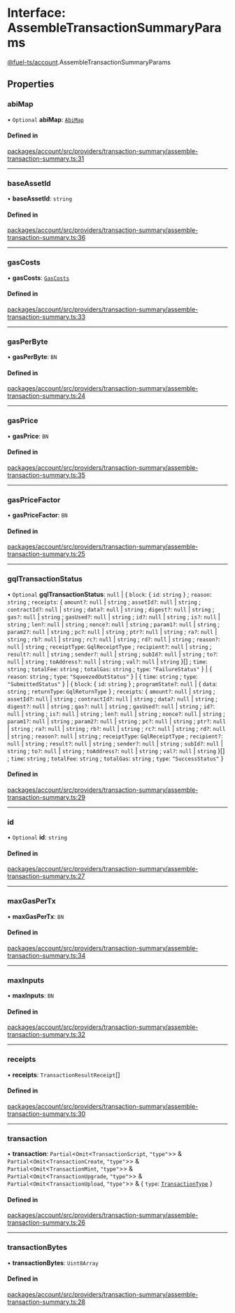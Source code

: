 # Interface: AssembleTransactionSummaryParams

[@fuel-ts/account](/api/Account/index.md).AssembleTransactionSummaryParams

## Properties

### abiMap

• `Optional` **abiMap**: [`AbiMap`](/api/Account/index.md#abimap)

#### Defined in

[packages/account/src/providers/transaction-summary/assemble-transaction-summary.ts:31](https://github.com/FuelLabs/fuels-ts/blob/8c34efed/packages/account/src/providers/transaction-summary/assemble-transaction-summary.ts#L31)

___

### baseAssetId

• **baseAssetId**: `string`

#### Defined in

[packages/account/src/providers/transaction-summary/assemble-transaction-summary.ts:36](https://github.com/FuelLabs/fuels-ts/blob/8c34efed/packages/account/src/providers/transaction-summary/assemble-transaction-summary.ts#L36)

___

### gasCosts

• **gasCosts**: [`GasCosts`](/api/Account/index.md#gascosts)

#### Defined in

[packages/account/src/providers/transaction-summary/assemble-transaction-summary.ts:33](https://github.com/FuelLabs/fuels-ts/blob/8c34efed/packages/account/src/providers/transaction-summary/assemble-transaction-summary.ts#L33)

___

### gasPerByte

• **gasPerByte**: `BN`

#### Defined in

[packages/account/src/providers/transaction-summary/assemble-transaction-summary.ts:24](https://github.com/FuelLabs/fuels-ts/blob/8c34efed/packages/account/src/providers/transaction-summary/assemble-transaction-summary.ts#L24)

___

### gasPrice

• **gasPrice**: `BN`

#### Defined in

[packages/account/src/providers/transaction-summary/assemble-transaction-summary.ts:35](https://github.com/FuelLabs/fuels-ts/blob/8c34efed/packages/account/src/providers/transaction-summary/assemble-transaction-summary.ts#L35)

___

### gasPriceFactor

• **gasPriceFactor**: `BN`

#### Defined in

[packages/account/src/providers/transaction-summary/assemble-transaction-summary.ts:25](https://github.com/FuelLabs/fuels-ts/blob/8c34efed/packages/account/src/providers/transaction-summary/assemble-transaction-summary.ts#L25)

___

### gqlTransactionStatus

• `Optional` **gqlTransactionStatus**: ``null`` \| { `block`: { `id`: `string`  } ; `reason`: `string` ; `receipts`: { `amount?`: ``null`` \| `string` ; `assetId?`: ``null`` \| `string` ; `contractId?`: ``null`` \| `string` ; `data?`: ``null`` \| `string` ; `digest?`: ``null`` \| `string` ; `gas?`: ``null`` \| `string` ; `gasUsed?`: ``null`` \| `string` ; `id?`: ``null`` \| `string` ; `is?`: ``null`` \| `string` ; `len?`: ``null`` \| `string` ; `nonce?`: ``null`` \| `string` ; `param1?`: ``null`` \| `string` ; `param2?`: ``null`` \| `string` ; `pc?`: ``null`` \| `string` ; `ptr?`: ``null`` \| `string` ; `ra?`: ``null`` \| `string` ; `rb?`: ``null`` \| `string` ; `rc?`: ``null`` \| `string` ; `rd?`: ``null`` \| `string` ; `reason?`: ``null`` \| `string` ; `receiptType`: `GqlReceiptType` ; `recipient?`: ``null`` \| `string` ; `result?`: ``null`` \| `string` ; `sender?`: ``null`` \| `string` ; `subId?`: ``null`` \| `string` ; `to?`: ``null`` \| `string` ; `toAddress?`: ``null`` \| `string` ; `val?`: ``null`` \| `string`  }[] ; `time`: `string` ; `totalFee`: `string` ; `totalGas`: `string` ; `type`: ``"FailureStatus"``  } \| { `reason`: `string` ; `type`: ``"SqueezedOutStatus"``  } \| { `time`: `string` ; `type`: ``"SubmittedStatus"``  } \| { `block`: { `id`: `string`  } ; `programState?`: ``null`` \| { `data`: `string` ; `returnType`: `GqlReturnType`  } ; `receipts`: { `amount?`: ``null`` \| `string` ; `assetId?`: ``null`` \| `string` ; `contractId?`: ``null`` \| `string` ; `data?`: ``null`` \| `string` ; `digest?`: ``null`` \| `string` ; `gas?`: ``null`` \| `string` ; `gasUsed?`: ``null`` \| `string` ; `id?`: ``null`` \| `string` ; `is?`: ``null`` \| `string` ; `len?`: ``null`` \| `string` ; `nonce?`: ``null`` \| `string` ; `param1?`: ``null`` \| `string` ; `param2?`: ``null`` \| `string` ; `pc?`: ``null`` \| `string` ; `ptr?`: ``null`` \| `string` ; `ra?`: ``null`` \| `string` ; `rb?`: ``null`` \| `string` ; `rc?`: ``null`` \| `string` ; `rd?`: ``null`` \| `string` ; `reason?`: ``null`` \| `string` ; `receiptType`: `GqlReceiptType` ; `recipient?`: ``null`` \| `string` ; `result?`: ``null`` \| `string` ; `sender?`: ``null`` \| `string` ; `subId?`: ``null`` \| `string` ; `to?`: ``null`` \| `string` ; `toAddress?`: ``null`` \| `string` ; `val?`: ``null`` \| `string`  }[] ; `time`: `string` ; `totalFee`: `string` ; `totalGas`: `string` ; `type`: ``"SuccessStatus"``  }

#### Defined in

[packages/account/src/providers/transaction-summary/assemble-transaction-summary.ts:29](https://github.com/FuelLabs/fuels-ts/blob/8c34efed/packages/account/src/providers/transaction-summary/assemble-transaction-summary.ts#L29)

___

### id

• `Optional` **id**: `string`

#### Defined in

[packages/account/src/providers/transaction-summary/assemble-transaction-summary.ts:27](https://github.com/FuelLabs/fuels-ts/blob/8c34efed/packages/account/src/providers/transaction-summary/assemble-transaction-summary.ts#L27)

___

### maxGasPerTx

• **maxGasPerTx**: `BN`

#### Defined in

[packages/account/src/providers/transaction-summary/assemble-transaction-summary.ts:34](https://github.com/FuelLabs/fuels-ts/blob/8c34efed/packages/account/src/providers/transaction-summary/assemble-transaction-summary.ts#L34)

___

### maxInputs

• **maxInputs**: `BN`

#### Defined in

[packages/account/src/providers/transaction-summary/assemble-transaction-summary.ts:32](https://github.com/FuelLabs/fuels-ts/blob/8c34efed/packages/account/src/providers/transaction-summary/assemble-transaction-summary.ts#L32)

___

### receipts

• **receipts**: `TransactionResultReceipt`[]

#### Defined in

[packages/account/src/providers/transaction-summary/assemble-transaction-summary.ts:30](https://github.com/FuelLabs/fuels-ts/blob/8c34efed/packages/account/src/providers/transaction-summary/assemble-transaction-summary.ts#L30)

___

### transaction

• **transaction**: `Partial`&lt;`Omit`&lt;`TransactionScript`, ``"type"``\>\> & `Partial`&lt;`Omit`&lt;`TransactionCreate`, ``"type"``\>\> & `Partial`&lt;`Omit`&lt;`TransactionMint`, ``"type"``\>\> & `Partial`&lt;`Omit`&lt;`TransactionUpgrade`, ``"type"``\>\> & `Partial`&lt;`Omit`&lt;`TransactionUpload`, ``"type"``\>\> & { `type`: [`TransactionType`](/api/Account/TransactionType.md)  }

#### Defined in

[packages/account/src/providers/transaction-summary/assemble-transaction-summary.ts:26](https://github.com/FuelLabs/fuels-ts/blob/8c34efed/packages/account/src/providers/transaction-summary/assemble-transaction-summary.ts#L26)

___

### transactionBytes

• **transactionBytes**: `Uint8Array`

#### Defined in

[packages/account/src/providers/transaction-summary/assemble-transaction-summary.ts:28](https://github.com/FuelLabs/fuels-ts/blob/8c34efed/packages/account/src/providers/transaction-summary/assemble-transaction-summary.ts#L28)
